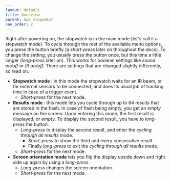 ```yaml
---
layout: default
title: Overview
parent: Gp8 stopwatch
nav_order: 2
---
```

Right after powering on, the stopwatch is in the main mode (let's call it a stopwatch mode). To cycle through the rest of the available menu options, you press the button briefly (a *short-press* later on throughout the docs). To change the setting, you usually press the button once, but this time a little longer (*long-press* later on). This works for boolean settings like *sound on/off* or *IR on/off*. There are settings that are changed slightly differently, so read on.

* **Stopwatch mode** : in this mode the stopwatch waits for an IR beam, or for external sensors to be connected, and does its usual job of tracking time in case of a trigger event.
  * *Short-press* for the next mode.
* **Results mode** : this mode lets you cycle through up to 64 results that are stored in the flash. In case of flash being empty, you get an *empty* message on the screen. Upon entering this mode, the first result is displayed, or *empty*. To display the second result, you have to *long-press* the button.
  * *Long-press* to display the second result, and enter the *cycling through all results* mode. 
    * *Short-press* to show the third and every consecutive result. 
    * Finally *long-press* to exit the *cycling through all results* mode. 
  * *Short-press* for the next mode.
* **Screen orientation mode** lets you flip the display upside down and right side up again by using a *long-press*.
  * *Long-press* changes the screen orientation.
  * *Short-press* for the next mode.
